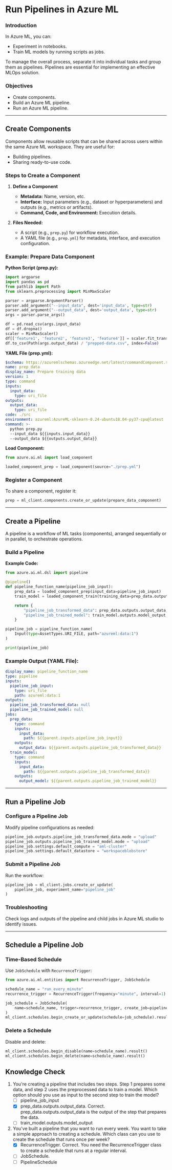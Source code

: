 # Run Pipelines in Azure ML

### Introduction
In Azure ML, you can:
- Experiment in notebooks.
- Train ML models by running scripts as jobs.

To manage the overall process, separate it into individual tasks and group them as pipelines. 
Pipelines are essential for implementing an effective MLOps solution.

### Objectives
- Create components.
- Build an Azure ML pipeline.
- Run an Azure ML pipeline.

---

## Create Components

Components allow reusable scripts that can be shared across users within the same Azure ML workspace. They are useful for:
- Building pipelines.
- Sharing ready-to-use code.

### Steps to Create a Component

1. **Define a Component**
   - **Metadata:** Name, version, etc.
   - **Interface:** Input parameters (e.g., dataset or hyperparameters) and outputs (e.g., metrics or artifacts).
   - **Command, Code, and Environment:** Execution details.

2. **Files Needed:**
   - A script (e.g., `prep.py`) for workflow execution.
   - A YAML file (e.g., `prep.yml`) for metadata, interface, and execution configuration.

### Example: Prepare Data Component

**Python Script (prep.py):**
```python
import argparse
import pandas as pd
from pathlib import Path
from sklearn.preprocessing import MinMaxScaler

parser = argparse.ArgumentParser()
parser.add_argument("--input_data", dest='input_data', type=str)
parser.add_argument("--output_data", dest='output_data', type=str)
args = parser.parse_args()

df = pd.read_csv(args.input_data)
df = df.dropna()
scaler = MinMaxScaler()
df[['feature1', 'feature2', 'feature3', 'feature4']] = scaler.fit_transform(df[['feature1', 'feature2', 'feature3', 'feature4']])
df.to_csv(Path(args.output_data) / "prepped-data.csv", index=False)
```

**YAML File (prep.yml):**
```yaml
$schema: https://azuremlschemas.azureedge.net/latest/commandComponent.schema.json
name: prep_data
display_name: Prepare training data
version: 1
type: command
inputs:
  input_data:
    type: uri_file
outputs:
  output_data:
    type: uri_file
code: ./src
environment: azureml:AzureML-sklearn-0.24-ubuntu18.04-py37-cpu@latest
command: >-
  python prep.py
  --input_data ${{inputs.input_data}}
  --output_data ${{outputs.output_data}}
```

**Load Component:**
```python
from azure.ai.ml import load_component

loaded_component_prep = load_component(source="./prep.yml")
```

### Register a Component
To share a component, register it:
```python
prep = ml_client.components.create_or_update(prepare_data_component)
```

---

## Create a Pipeline

A pipeline is a workflow of ML tasks (components), arranged sequentially or in parallel, to orchestrate operations.

### Build a Pipeline

**Example Code:**
```python
from azure.ai.ml.dsl import pipeline

@pipeline()
def pipeline_function_name(pipeline_job_input):
    prep_data = loaded_component_prep(input_data=pipeline_job_input)
    train_model = loaded_component_train(training_data=prep_data.outputs.output_data)

    return {
        "pipeline_job_transformed_data": prep_data.outputs.output_data,
        "pipeline_job_trained_model": train_model.outputs.model_output,
    }

pipeline_job = pipeline_function_name(
    Input(type=AssetTypes.URI_FILE, path="azureml:data:1")
)

print(pipeline_job)
```

### Example Output (YAML File):
```yaml
display_name: pipeline_function_name
type: pipeline
inputs:
  pipeline_job_input:
    type: uri_file
    path: azureml:data:1
outputs:
  pipeline_job_transformed_data: null
  pipeline_job_trained_model: null
jobs:
  prep_data:
    type: command
    inputs:
      input_data:
        path: ${{parent.inputs.pipeline_job_input}}
    outputs:
      output_data: ${{parent.outputs.pipeline_job_transformed_data}}
  train_model:
    type: command
    inputs:
      input_data:
        path: ${{parent.outputs.pipeline_job_transformed_data}}
    outputs:
      output_model: ${{parent.outputs.pipeline_job_trained_model}}
```

---

## Run a Pipeline Job

### Configure a Pipeline Job
Modify pipeline configurations as needed:
```python
pipeline_job.outputs.pipeline_job_transformed_data.mode = "upload"
pipeline_job.outputs.pipeline_job_trained_model.mode = "upload"
pipeline_job.settings.default_compute = "aml-cluster"
pipeline_job.settings.default_datastore = "workspaceblobstore"
```

### Submit a Pipeline Job
Run the workflow:
```python
pipeline_job = ml_client.jobs.create_or_update(
    pipeline_job, experiment_name="pipeline_job"
)
```

### Troubleshooting
Check logs and outputs of the pipeline and child jobs in Azure ML studio to identify issues.

---

## Schedule a Pipeline Job

### Time-Based Schedule
Use `JobSchedule` with `RecurrenceTrigger`:
```python
from azure.ai.ml.entities import RecurrenceTrigger, JobSchedule

schedule_name = "run_every_minute"
recurrence_trigger = RecurrenceTrigger(frequency="minute", interval=1)

job_schedule = JobSchedule(
    name=schedule_name, trigger=recurrence_trigger, create_job=pipeline_job
)
ml_client.schedules.begin_create_or_update(schedule=job_schedule).result()
```

### Delete a Schedule
Disable and delete:
```python
ml_client.schedules.begin_disable(name=schedule_name).result()
ml_client.schedules.begin_delete(name=schedule_name).result()
```

## Knowledge Check
1. You're creating a pipeline that includes two steps. Step 1 prepares some data, and step 2 uses the preprocessed data to train a model. Which option should you use as input to the second step to train the model? 
    - [ ] pipeline_job_input
    - [x] prep_data.outputs.output_data. Correct. prep_data.outputs.output_data is the output of the step that prepares the data.
    - [ ] train_model.outputs.model_output

2. You've built a pipeline that you want to run every week. You want to take a simple approach to creating a schedule. Which class can you use to create the schedule that runs once per week? 
    - [x] RecurrenceTrigger. Correct. You need the RecurrenceTrigger class to create a schedule that runs at a regular interval.
    - [ ] JobSchedule. 
    - [ ] PipelineSchedule